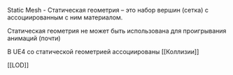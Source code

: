 Static Mesh - Статическая геометрия – это набор вершин (сетка) с ассоциированным с ним материалом.

Статическая геометрия не может быть использована для проигрывания анимаций (почти)

В UE4 со статической геометрией ассоциированы [[Коллизии]]

[[LOD]]